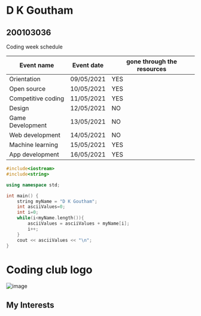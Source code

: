 # D K Goutham
## 200103036


Coding week schedule

|Event name        |	Event date|	gone through the resources|
|------------------|------------|---------------------------|
|Orientation	     |  09/05/2021|	       YES                |
|Open source	     |  10/05/2021|        YES                |
|Competitive coding|	11/05/2021|        YES                |
|Design            |	12/05/2021|	       NO                 |
|Game Development  |	13/05/2021|	       NO                 |
|Web development   |	14/05/2021|	       NO                 |
|Machine learning  |	15/05/2021|	       YES                |
|App development   |	16/05/2021|	       YES                |


```cpp
#include<iostream>
#include<string>

using namespace std;

int main() {
    string myName = "D K Goutham";
    int asciiValues=0;
    int i=0;
    while(i<myName.length()){
        asciiValues = asciiValues + myName[i];
        i++;
    }
    cout << asciiValues << "\n";    
}
```


# Coding club logo
![image](https://user-images.githubusercontent.com/75137173/117927752-45689180-b318-11eb-865d-251f97298cc9.png)

## My Interests



